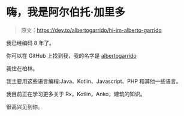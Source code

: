 # 嗨，我是阿尔伯托·加里多

> 原文：<https://dev.to/albertogarrido/hi-im-alberto-garrido>

我已经编码 8 年了。

你可以在 GitHub 上找到我，我的名字是 [albertogarrido](https://github.com/albertogarrido)

我住在柏林。

我主要用这些语言编程:Java、Kotlin、Javascript、PHP 和其他一些语言。

我目前正在学习更多关于 Rx，Kotlin，Anko，建筑的知识。

很高兴见到你。